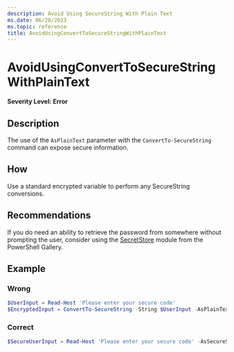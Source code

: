 ```yaml
---
description: Avoid Using SecureString With Plain Text
ms.date: 06/28/2023
ms.topic: reference
title: AvoidUsingConvertToSecureStringWithPlainText
---
```

# AvoidUsingConvertToSecureStringWithPlainText

**Severity Level: Error**

## Description

The use of the `AsPlainText` parameter with the `ConvertTo-SecureString` command can expose secure
information.

## How

Use a standard encrypted variable to perform any SecureString conversions.

## Recommendations

If you do need an ability to retrieve the password from somewhere without prompting the user,
consider using the
[SecretStore](https://www.powershellgallery.com/packages/Microsoft.PowerShell.SecretStore)
module from the PowerShell Gallery.

## Example

### Wrong

```powershell
$UserInput = Read-Host 'Please enter your secure code'
$EncryptedInput = ConvertTo-SecureString -String $UserInput -AsPlainText -Force
```

### Correct

```powershell
$SecureUserInput = Read-Host 'Please enter your secure code' -AsSecureString
```
